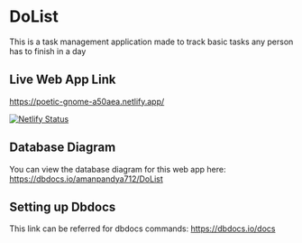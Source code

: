 # DoList
This is a task management application made to track basic tasks any person has to finish in a day

## Live Web App Link
https://poetic-gnome-a50aea.netlify.app/

[![Netlify Status](https://api.netlify.com/api/v1/badges/e8df4039-0ecc-4a94-b521-16e621aa6f4d/deploy-status)](https://app.netlify.com/sites/poetic-gnome-a50aea/deploys)

## Database Diagram
You can view the database diagram for this web app here:
https://dbdocs.io/amanpandya712/DoList

## Setting up Dbdocs
This link can be referred for dbdocs commands:
https://dbdocs.io/docs
